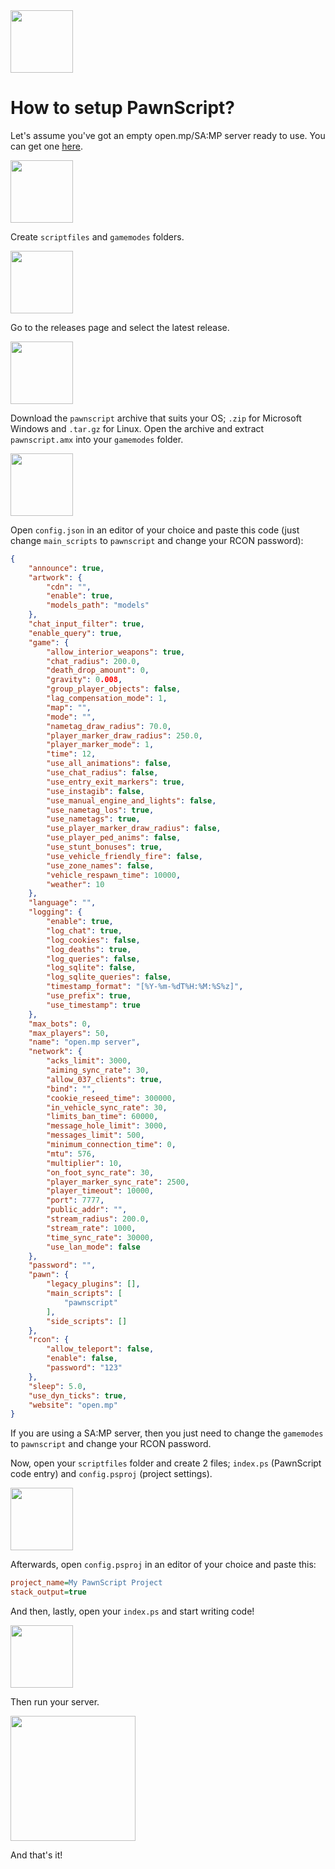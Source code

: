<img height="100" align="center" src="">

# How to setup PawnScript?

Let's assume you've got an empty open.mp/SA:MP server ready to use. You can get one [here](https://github.com/openmultiplayer/open.mp/releases).

<img height="100" align="center" src="https://cdn.discordapp.com/attachments/1130879376423145522/1142888793645535343/image.png">

Create `scriptfiles` and `gamemodes` folders.

<img height="100" align="center" src="https://cdn.discordapp.com/attachments/1130879376423145522/1142889338523357264/image.png">

Go to the releases page and select the latest release.

<img height="100" align="center" src="//https://cdn.discordapp.com/attachments/1130879376423145522/1142896097212248214/image.png">

Download the `pawnscript` archive that suits your OS; `.zip` for Microsoft Windows and `.tar.gz` for Linux. Open the archive and extract `pawnscript.amx` into your `gamemodes` folder.


<img height="100" align="center" src="https://cdn.discordapp.com/attachments/1130879376423145522/1142896842737197087/image.png">

Open `config.json` in an editor of your choice and paste this code (just change `main_scripts` to `pawnscript` and change your RCON password):

```json
{
    "announce": true,
    "artwork": {
        "cdn": "",
        "enable": true,
        "models_path": "models"
    },
    "chat_input_filter": true,
    "enable_query": true,
    "game": {
        "allow_interior_weapons": true,
        "chat_radius": 200.0,
        "death_drop_amount": 0,
        "gravity": 0.008,
        "group_player_objects": false,
        "lag_compensation_mode": 1,
        "map": "",
        "mode": "",
        "nametag_draw_radius": 70.0,
        "player_marker_draw_radius": 250.0,
        "player_marker_mode": 1,
        "time": 12,
        "use_all_animations": false,
        "use_chat_radius": false,
        "use_entry_exit_markers": true,
        "use_instagib": false,
        "use_manual_engine_and_lights": false,
        "use_nametag_los": true,
        "use_nametags": true,
        "use_player_marker_draw_radius": false,
        "use_player_ped_anims": false,
        "use_stunt_bonuses": true,
        "use_vehicle_friendly_fire": false,
        "use_zone_names": false,
        "vehicle_respawn_time": 10000,
        "weather": 10
    },
    "language": "",
    "logging": {
        "enable": true,
        "log_chat": true,
        "log_cookies": false,
        "log_deaths": true,
        "log_queries": false,
        "log_sqlite": false,
        "log_sqlite_queries": false,
        "timestamp_format": "[%Y-%m-%dT%H:%M:%S%z]",
        "use_prefix": true,
        "use_timestamp": true
    },
    "max_bots": 0,
    "max_players": 50,
    "name": "open.mp server",
    "network": {
        "acks_limit": 3000,
        "aiming_sync_rate": 30,
        "allow_037_clients": true,
        "bind": "",
        "cookie_reseed_time": 300000,
        "in_vehicle_sync_rate": 30,
        "limits_ban_time": 60000,
        "message_hole_limit": 3000,
        "messages_limit": 500,
        "minimum_connection_time": 0,
        "mtu": 576,
        "multiplier": 10,
        "on_foot_sync_rate": 30,
        "player_marker_sync_rate": 2500,
        "player_timeout": 10000,
        "port": 7777,
        "public_addr": "",
        "stream_radius": 200.0,
        "stream_rate": 1000,
        "time_sync_rate": 30000,
        "use_lan_mode": false
    },
    "password": "",
    "pawn": {
        "legacy_plugins": [],
        "main_scripts": [
            "pawnscript"
        ],
        "side_scripts": []
    },
    "rcon": {
        "allow_teleport": false,
        "enable": false,
        "password": "123"
    },
    "sleep": 5.0,
    "use_dyn_ticks": true,
    "website": "open.mp"
}
```

If you are using a SA:MP server, then you just need to change the `gamemodes` to `pawnscript` and change your RCON password.

Now, open your `scriptfiles` folder and create 2 files; `index.ps` (PawnScript code entry) and `config.psproj` (project settings).

<img height="100" align="center" src="https://cdn.discordapp.com/attachments/1130879376423145522/1142898851519410216/image.png">

Afterwards, open `config.psproj` in an editor of your choice and paste this:

```ini
project_name=My PawnScript Project
stack_output=true
```

And then, lastly, open your `index.ps` and start writing code!

<img height="100" align="center" src="https://cdn.discordapp.com/attachments/1130879376423145522/1142899985675989073/image.png">

Then run your server.

<img height="200" align="center" src="https://cdn.discordapp.com/attachments/1130879376423145522/1142901174417231953/image.png">

And that's it!